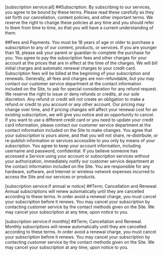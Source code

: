 
[subscription service:all]
##Subscription.
By subscribing to our services, you agree to be bound by these terms.  Please read these carefully as they set forth our cancellation, content policies, and other important terms. We reserve the right to change these policies at any time and you should refer to them from time to time, so that you will have a current understanding of them.

##Fees and Payments. 
You must be 18 years of age or older to purchase a subscription to any of our content, products, or services. If you are younger than 18, please ask your parent or guardian to complete the purchase for you. You agree to pay the subscription fees and other charges for your account at the prices that are in effect at the time of the charges. We will bill initial charges and automatic renewal charges to your credit card. Subscription fees will be billed at the beginning of your subscription and renewals. Generally, all fees and charges are non-refundable, but you may contact our customer service department at the contact information included on the Site, to ask for special consideration for any refund request.  We reserve the right to issue or deny refunds or credits, at our sole discretion. Any refund or credit will not create an obligation to make a refund or credit to you account or any other account. Our pricing may change over time, and if pricing changes will affect your renewal cost for an existing subscription, we will give you notice and an opportunity to cancel. If you want to use a different credit card or you need to update your credit card information, please contact our customer service department at the contact information included on the Site to make changes. You agree that your subscription is yours alone, and that you will not share, re-distribute, or re-publish information or services accessible to you only by means of your subscription.  You agree to keep your account information, including username and password, confidential.  If you believe someone has accessed a Service using your account or subscription services without your authorization, immediately notify our customer service department at the contact information included on the Site. You are responsible for any hardware, software, and Internet or wireless network expenses incurred to access the Site and our services or products.


[subscription service:if annual w notice]
##Term; Cancellation and Renewal. 
Annual subscriptions will renew automatically until they are cancelled according to these terms.  In order avoid a renewal charge, you must cancel your subscription before it renews. You may cancel your subscription by contacting customer service by the contact methods given on the Site.  We may cancel your subscription at any time, upon notice to you.

[subscription service:if monthly]
##Term; Cancellation and Renewal. 
Monthly subscriptions will renew automatically until they are cancelled according to these terms.  In order avoid a renewal charge, you must cancel your subscription before it renews. You may cancel your subscription by contacting customer service by the contact methods given on the Site.  We may cancel your subscription at any time, upon notice to you.

